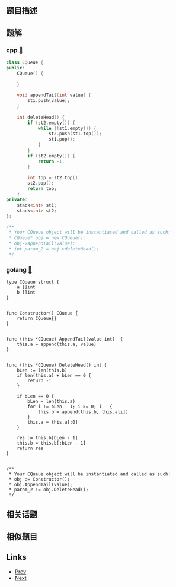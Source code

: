 
# [](https://leetcode-cn.com/problems/yong-liang-ge-zhan-shi-xian-dui-lie-lcof)

## 题目描述



## 题解

### cpp [🔗](yong-liang-ge-zhan-shi-xian-dui-lie-lcof.cpp) 
```cpp
class CQueue {
public:
    CQueue() {

    }
    
    void appendTail(int value) {
        st1.push(value);
    }
    
    int deleteHead() {
        if (st2.empty()) {
            while (!st1.empty()) {
                st2.push(st1.top());
                st1.pop();
            }
        }
        if (st2.empty()) {
            return -1;
        }

        int top = st2.top();
        st2.pop();
        return top;
    }
private:
    stack<int> st1;
    stack<int> st2;
};

/**
 * Your CQueue object will be instantiated and called as such:
 * CQueue* obj = new CQueue();
 * obj->appendTail(value);
 * int param_2 = obj->deleteHead();
 */
```
### golang [🔗](yong-liang-ge-zhan-shi-xian-dui-lie-lcof.go) 
```golang
type CQueue struct {
    a []int
    b []int
}


func Constructor() CQueue {
    return CQueue{}
}


func (this *CQueue) AppendTail(value int)  {
    this.a = append(this.a, value)
}


func (this *CQueue) DeleteHead() int {
    bLen := len(this.b)
    if len(this.a) + bLen == 0 {
        return -1
    }

    if bLen == 0 {
        bLen = len(this.a)
        for i := bLen - 1; i >= 0; i-- {
            this.b = append(this.b, this.a[i])
        }
        this.a = this.a[:0]
    }

    res := this.b[bLen - 1]
    this.b = this.b[:bLen - 1]
    return res
}


/**
 * Your CQueue object will be instantiated and called as such:
 * obj := Constructor();
 * obj.AppendTail(value);
 * param_2 := obj.DeleteHead();
 */
```


## 相关话题



## 相似题目



## Links

- [Prev](../sum-lists-lcci/README.md) 
- [Next](../fei-bo-na-qi-shu-lie-lcof/README.md) 

